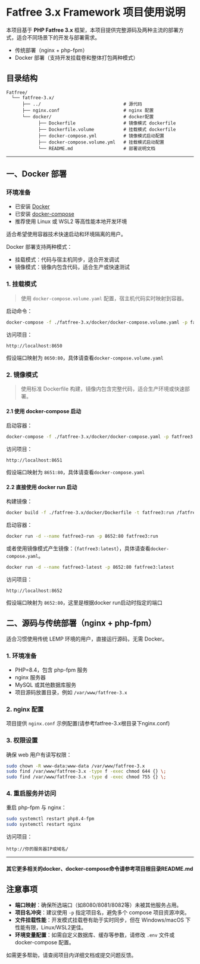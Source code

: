 # Fatfree 3.x Framework 项目使用说明

本项目基于 **PHP Fatfree 3.x** 框架，本项目提供完整源码及两种主流的部署方式，适合不同场景下的开发与部署需求。

- 传统部署（nginx + php-fpm）
- Docker 部署（支持开发挂载卷和整体打包两种模式）

## 目录结构

```text
Fatfree/
  └── fatfree-3.x/
      ├── ../                               # 源代码
      ├── nginx.conf                        # nginx 配置
      └── docker/                           # docker配置
            ├── Dockerfile                  # 镜像模式 dockerfile
            ├── Dockerfile.volume           # 挂载模式 dockerfile
            ├── docker-compose.yml          # 镜像模式启动配置
            ├── docker-compose.volume.yml   # 挂载模式启动配置
            └── README.md                   # 部署说明文档
```

---

## 一、Docker 部署

### 环境准备

- 已安装 [Docker](https://docs.docker.com/get-docker/)
- 已安装 [docker-compose](https://docs.docker.com/compose/install/)
- 推荐使用 Linux 或 WSL2 等高性能本地开发环境

适合希望使用容器技术快速启动和环境隔离的用户。

Docker 部署支持两种模式：

- 挂载模式：代码与宿主机同步，适合开发调试
- 镜像模式：镜像内包含代码，适合生产或快速测试

### 1. 挂载模式

> 使用 `docker-compose.volume.yaml` 配置，宿主机代码实时映射到容器。

启动命令：

```bash
docker-compose -f ./fatfree-3.x/docker/docker-compose.volume.yaml -p fatfree3-volume up -d --build
```

访问项目：

```
http://localhost:8650
```

假设端口映射为 `8650:80`，具体请查看`docker-compose.volume.yaml`

### 2. 镜像模式

> 使用标准 Dockerfile 构建，镜像内包含完整代码，适合生产环境或快速部署。

#### 2.1 使用 docker-compose 启动

启动容器：

```bash
docker-compose -f ./fatfree-3.x/docker/docker-compose.yaml -p fatfree3 up -d --build
```

访问项目：

```
http://localhost:8651
```

假设端口映射为 `8651:80`，具体请查看`docker-compose.yaml`

#### 2.2 直接使用 docker run 启动

构建镜像：

```bash
docker build -f ./fatfree-3.x/docker/Dockerfile -t fatfree3:run /fatfree-3.x/docker
```

启动容器：

```bash
docker run -d --name fatfree3-run -p 8652:80 fatfree3:run
```

或者使用镜像模式产生镜像：（`fatfree3:latest`），具体请查看`docker-compose.yaml`。

```bash
docker run -d --name fatfree3-latest -p 8652:80 fatfree3:latest
```

访问项目：

```
http://localhost:8652
```

假设端口映射为 `8652:80`，这里是根据docker run启动时指定的端口

## 二、源码与传统部署（nginx + php-fpm）

适合习惯使用传统 LEMP 环境的用户，直接运行源码，无需 Docker。

### 1. 环境准备

- PHP=8.4，包含 php-fpm 服务
- nginx 服务器
- MySQL 或其他数据库服务
- 项目源码放置目录，例如 `/var/www/fatfree-3.x`

### 2. nginx 配置

项目提供 `nginx.conf` 示例配置(请参考fatfree-3.x根目录下nginx.conf)

### 3. 权限设置

确保 web 用户有读写权限：

```bash
sudo chown -R www-data:www-data /var/www/fatfree-3.x
sudo find /var/www/fatfree-3.x -type f -exec chmod 644 {} \;
sudo find /var/www/fatfree-3.x -type d -exec chmod 755 {} \;
```

### 4. 重启服务并访问

重启 php-fpm 与 nginx：

```bash
sudo systemctl restart php8.4-fpm
sudo systemctl restart nginx
```

访问项目：

```
http://你的服务器IP或域名/
```

---

#### 其它更多相关的docker、docker-compose命令请参考项目根目录README.md

## 注意事项

- **端口映射**：确保所选端口（如8080/8081/8082等）未被其他服务占用。
- **项目名冲突**：建议使用 `-p` 指定项目名，避免多个 compose 项目资源冲突。
- **文件挂载性能**：开发模式挂载卷有助于实时同步，但在 Windows/macOS 下性能有限，Linux/WSL2更佳。
- **环境变量配置**：如需自定义数据库、缓存等参数，请修改 `.env` 文件或 docker-compose 配置。

如需更多帮助，请查阅项目内详细文档或提交问题反馈。

